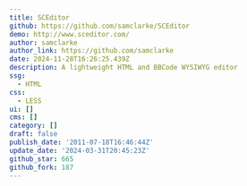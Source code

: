 ```yaml
---
title: SCEditor
github: https://github.com/samclarke/SCEditor
demo: http://www.sceditor.com/
author: samclarke
author_link: https://github.com/samclarke
date: 2024-11-28T16:26:25.439Z
description: A lightweight HTML and BBCode WYSIWYG editor
ssg:
  - HTML
css:
  - LESS
ui: []
cms: []
category: []
draft: false
publish_date: '2011-07-18T16:46:44Z'
update_date: '2024-03-31T20:45:23Z'
github_star: 665
github_fork: 187
---
```

